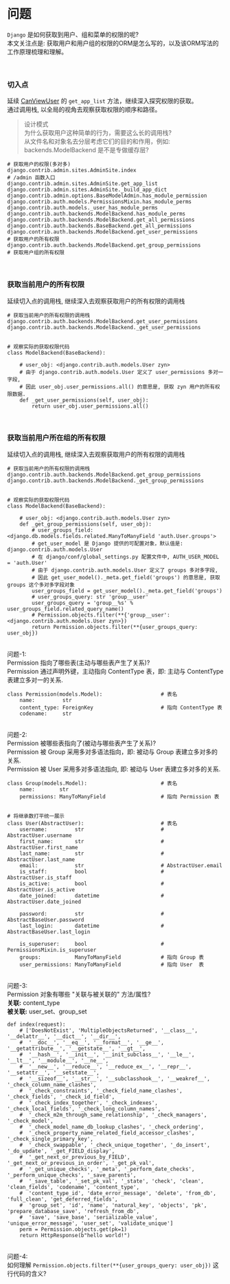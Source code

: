 # 问题
`Django` 是如何获取到用户、组和菜单的权限的呢?   
本文关注点是: 获取用户和用户组的权限的ORM是怎么写的，以及该ORM写法的工作原理梳理和理解。  

&nbsp;  
### 切入点
延续 [CanViewUser](./CanViewUser.md) 的 `get_app_list` 方法，继续深入探究权限的获取。  
通过调用栈, 以全局的视角去观察获取权限的顺序和路径。  
> 设计模式  
> 为什么获取用户这种简单的行为，需要这么长的调用栈?  
> 从文件名和对象名去分层考虑它们的目的和作用，例如: backends.ModelBackend 是不是专做缓存层?  
```shell
# 获取用户的权限(多对多)
django.contrib.admin.sites.AdminSite.index                                  # /admin 函数入口
django.contrib.admin.sites.AdminSite.get_app_list
django.contrib.admin.sites.AdminSite._build_app_dict
django.contrib.admin.options.BaseModelAdmin.has_module_permission
django.contrib.auth.models.PermissionsMixin.has_module_perms
django.contrib.auth.models._user_has_module_perms                          
django.contrib.auth.backends.ModelBackend.has_module_perms
django.contrib.auth.backends.ModelBackend.get_all_permissions
django.contrib.auth.backends.BaseBackend.get_all_permissions
django.contrib.auth.backends.ModelBackend.get_user_permissions              # 获取用户的所有权限
django.contrib.auth.backends.ModelBackend.get_group_permissions             # 获取用户组的所有权限
```

&nbsp;  
### 获取当前用户的所有权限
延续切入点的调用栈, 继续深入去观察获取用户的所有权限的调用栈
```shell
# 获取当前用户的所有权限的调用栈
django.contrib.auth.backends.ModelBackend.get_user_permissions
django.contrib.auth.backends.ModelBackend._get_user_permissions


# 观察实际的获取权限代码
class ModelBackend(BaseBackend):

    # user_obj: <django.contrib.auth.models.User zyn>
    # 由于 django.contrib.auth.models.User 定义了 user_permissions 多对一字段, 
    # 因此 user_obj.user_permissions.all() 的意思是, 获取 zyn 用户的所有权限数据.
    def _get_user_permissions(self, user_obj):
        return user_obj.user_permissions.all()
```


&nbsp;  
### 获取当前用户所在组的所有权限
延续切入点的调用栈, 继续深入去观察获取用户的所有权限的调用栈
```shell
# 获取当前用户的所有权限的调用栈
django.contrib.auth.backends.ModelBackend.get_group_permissions
django.contrib.auth.backends.ModelBackend._get_group_permissions


# 观察实际的获取权限代码
class ModelBackend(BaseBackend):

    # user_obj: <django.contrib.auth.models.User zyn>
    def _get_group_permissions(self, user_obj):
        # user_groups_field: <django.db.models.fields.related.ManyToManyField 'auth.User.groups'> 
        # get_user_model 是 Django 提供的可配置对象，默认值是: django.contrib.auth.models.User
        # 在 django/conf/global_settings.py 配置文件中, AUTH_USER_MODEL = 'auth.User'
        # 由于 django.contrib.auth.models.User 定义了 groups 多对多字段, 
        # 因此 get_user_model()._meta.get_field('groups') 的意思是, 获取 groups 这个多对多字段对象
        user_groups_field = get_user_model()._meta.get_field('groups')
        # user_groups_query: str 'group__user'
        user_groups_query = 'group__%s' % user_groups_field.related_query_name()
        # Permission.objects.filter(**{'group__user': <django.contrib.auth.models.User zyn>})
        return Permission.objects.filter(**{user_groups_query: user_obj})
```

&nbsp;  
问题-1:  
Permission 指向了哪些表(主动与哪些表产生了关系)?   
Permission 通过声明外键，主动指向 ContentType 表，即: 主动与 ContentType 表建立多对一的关系.  
```shell
class Permission(models.Model):                   # 表名
    name:         str
    content_type: ForeignKey                      # 指向 ContentType 表
    codename:     str 
```

&nbsp;  
问题-2:   
Permission 被哪些表指向了(被动与哪些表产生了关系)?  
Permission 被 Group 采用多对多语法指向，即: 被动与 Group 表建立多对多的关系.  
Permission 被 User 采用多对多语法指向, 即: 被动与 User 表建立多对多的关系.  
```shell
class Group(models.Model):                        # 表名
    name:        str
    permissions: ManyToManyField                  # 指向 Permission 表


# 将继承数打平统一展示
class User(AbstractUser):                         # 表名
    username:         str                         # AbstractUser.username
    first_name:       str                         # AbstractUser.first_name
    last_name:        str                         # AbstractUser.last_name
    email:            str                         # AbstractUser.email
    is_staff:         bool                        # AbstractUser.is_staff
    is_active:        bool                        # AbstractUser.is_active
    date_joined:      datetime                    # AbstractUser.date_joined
    
    password:         str                         # AbstractBaseUser.password
    last_login:       datetime                    # AbstractBaseUser.last_login
    
    is_superuser:     bool                        # PermissionsMixin.is_superuser
    groups:           ManyToManyField             # 指向 Group 表
    user_permissions: ManyToManyField             # 指向 User  表
```

&nbsp;  
问题-3:   
Permission 对象有哪些 "关联与被关联的" 方法/属性?  
**关联:** content_type  
**被关联:** user_set、group_set
```shell
def index(request):
    # ['DoesNotExist', 'MultipleObjectsReturned', '__class__', '__delattr__', '__dict__', '__dir__', 
    #  '__doc__', '__eq__', '__format__', '__ge__', '__getattribute__', '__getstate__', '__gt__', 
    #  '__hash__', '__init__', '__init_subclass__', '__le__', '__lt__', '__module__', '__ne__', 
    #  '__new__', '__reduce__', '__reduce_ex__', '__repr__', '__setattr__', '__setstate__', 
    #  '__sizeof__', '__str__', '__subclasshook__', '__weakref__', '_check_column_name_clashes', 
    #  '_check_constraints', '_check_field_name_clashes', '_check_fields', '_check_id_field', 
    #  '_check_index_together', '_check_indexes', '_check_local_fields', '_check_long_column_names', 
    #  '_check_m2m_through_same_relationship', '_check_managers', '_check_model', 
    #  '_check_model_name_db_lookup_clashes', '_check_ordering', 
    #  '_check_property_name_related_field_accessor_clashes', '_check_single_primary_key', 
    #  '_check_swappable', '_check_unique_together', '_do_insert', '_do_update', '_get_FIELD_display', 
    #  '_get_next_or_previous_by_FIELD', '_get_next_or_previous_in_order', '_get_pk_val', 
    #  '_get_unique_checks', '_meta', '_perform_date_checks', '_perform_unique_checks', '_save_parents', 
    #  '_save_table', '_set_pk_val', '_state', 'check', 'clean', 'clean_fields', 'codename', 'content_type', 
    #  'content_type_id', 'date_error_message', 'delete', 'from_db', 'full_clean', 'get_deferred_fields', 
    #  'group_set', 'id', 'name', 'natural_key', 'objects', 'pk', 'prepare_database_save', 'refresh_from_db', 
    #  'save', 'save_base', 'serializable_value', 'unique_error_message', 'user_set', 'validate_unique']
    perm = Permission.objects.get(pk=1)
    return HttpResponse(b"hello world!")
```

&nbsp;  
问题-4:  
如何理解 `Permission.objects.filter(**{user_groups_query: user_obj})` 这行代码的含义?   
